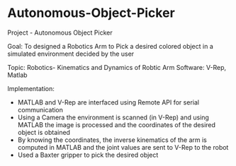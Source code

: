 # Autonomous-Object-Picker
Project - Autonomous Object Picker

Goal: To designed a Robotics Arm to Pick a desired colored object in a simulated environment decided by the user

Topic: Robotics- Kinematics and Dynamics of Robtic Arm
Software: V-Rep, Matlab

Implementation:
  * MATLAB and V-Rep are interfaced using Remote API for serial communication
  * Using a Camera the environment is scanned (in V-Rep) and using MATLAB the image is processed and the coordinates of the desired object is obtained
  * By knowing the coordinates, the inverse kinematics of the arm is computed in MATLAB and the joint values are sent to V-Rep to the robot
  * Used a Baxter gripper to pick the desired object
